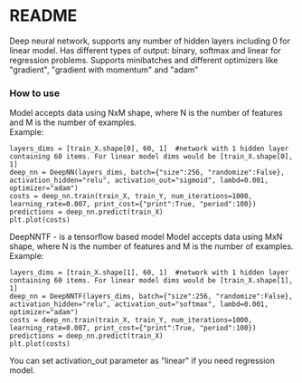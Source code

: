 # README #

Deep neural network, supports any number of hidden layers including 0 for linear model.
Has different types of output: binary, softmax and linear for regression problems.
Supports minibatches and different optimizers like "gradient", "gradient with momentum" and "adam"

### How to use ###
Model accepts data using NxM shape, where N is the number of features and M is the number of examples.  
Example:  
  
`layers_dims = [train_X.shape[0], 60, 1]  #network with 1 hidden layer containing 60 items. For linear model dims would be [train_X.shape[0], 1]`  
`deep_nn = DeepNN(layers_dims, batch={"size":256, "randomize":False}, activation_hidden="relu", activation_out="sigmoid", lambd=0.001, optimizer="adam")`  
`costs = deep_nn.train(train_X, train_Y, num_iterations=1000, learning_rate=0.007, print_cost={"print":True, "period":100})`  
`predictions = deep_nn.predict(train_X)`  
`plt.plot(costs)`


DeepNNTF - is a tensorflow based model
Model accepts data using MxN shape, where N is the number of features and M is the number of examples.
Example:

`layers_dims = [train_X.shape[1], 60, 1]  #network with 1 hidden layer containing 60 items. For linear model dims would be [train_X.shape[1], 1]`  
`deep_nn = DeepNNTF(layers_dims, batch={"size":256, "randomize":False}, activation_hidden="relu", activation_out="softmax", lambd=0.001, optimizer="adam")`  
`costs = deep_nn.train(train_X, train_Y, num_iterations=1000, learning_rate=0.007, print_cost={"print":True, "period":100})`  
`predictions = deep_nn.predict(train_X)`  
`plt.plot(costs)`  

You can set activation_out parameter as "linear" if you need regression model.

